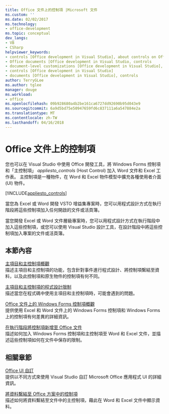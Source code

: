 ```yaml
---
title: Office 文件上的控制項 |Microsoft 文件
ms.custom: ''
ms.date: 02/02/2017
ms.technology:
- office-development
ms.topic: conceptual
dev_langs:
- VB
- CSharp
helpviewer_keywords:
- controls [Office development in Visual Studio], about controls on Office documents
- Office documents [Office development in Visual Studio, controls
- document-level customizations [Office development in Visual Studio], controls
- controls [Office development in Visual Studio]
- documents [Office development in Visual Studio], controls
author: TerryGLee
ms.author: tglee
manager: douge
ms.workload:
- office
ms.openlocfilehash: 09b928680a4b2be161ca6727dd92690b95d043e9
ms.sourcegitcommit: 6a9d5bd75e50947659fd6c837111a6a547884e2a
ms.translationtype: MT
ms.contentlocale: zh-TW
ms.lasthandoff: 04/16/2018
---
```

# <a name="controls-on-office-documents"></a>Office 文件上的控制項
  您也可以在 Visual Studio 中使用 Office 開發工具，將 Windows Forms 控制項和「主控制項」 *appliesto_controls* (Host Control) 加入 Word 文件和 Excel 工作表。 主控制項是一種物件，在 Word 和 Excel 物件模型中擴充各種使用者介面 (UI) 物件。  
  
 [!INCLUDE[appliesto_controls](../vsto/includes/appliesto-controls-md.md)]  
  
 當您為 Excel 或 Word 開發 VSTO 增益集專案時，您可以用程式設計方式在執行階段將這些控制項加入任何開啟的文件或活頁簿。  
  
 當您開發 Excel 或 Word 文件層級專案時，您可以用程式設計方式在執行階段中加入這些控制項，或您可以使用 Visual Studio 設計工具，在設計階段中將這些控制項加入專案的文件或活頁簿。  
  
## <a name="in-this-section"></a>本節內容  
 [主項目和主控制項概觀](../vsto/host-items-and-host-controls-overview.md)  
 描述主項目和主控制項的功能，包含針對事件進行程式設計、將控制項繫結至資料，以及此控制項和原生物件的控制項有何不同。  
  
 [主項目和主控制項的程式設計限制](../vsto/programmatic-limitations-of-host-items-and-host-controls.md)  
 描述當您在程式碼中使用主項目和主控制項時，可能會遇到的問題。  
  
 [Office 文件上的 Windows Forms 控制項概觀](../vsto/windows-forms-controls-on-office-documents-overview.md)  
 提供使用 Excel 和 Word 文件上的 Windows Forms 控制項和 Windows Forms 上的控制項有何差異的詳細資訊。  
  
 [在執行階段將控制項新增至 Office 文件](../vsto/adding-controls-to-office-documents-at-run-time.md)  
 描述如何加入 Windows Forms 控制項和主控制項至 Word 和 Excel 文件，並描述這些控制項如何在文件中保存的限制。  
  
## <a name="related-sections"></a>相關章節  
 [Office UI 自訂](../vsto/office-ui-customization.md)  
 提供以不同方式來使用 Visual Studio 自訂 Microsoft Office 應用程式 UI 的詳細資訊。  
  
 [將資料繫結至 Office 方案中的控制項](../vsto/binding-data-to-controls-in-office-solutions.md)  
 描述如何將資料繫結至文件中的主控制項，藉此在 Word 和 Excel 文件中顯示資料。  
  
  